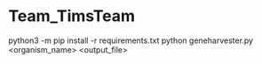 # Team_TimsTeam
python3 -m pip install -r requirements.txt
python geneharvester.py <organism_name> <email> <output_file>